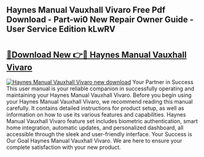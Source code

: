 ## Haynes Manual Vauxhall Vivaro Free Pdf Download - Part-wi0 New Repair Owner Guide - User Service Edition kLwRV

# <h2><a href="http://cf29610.oget.top/?id=Haynes+Manual+Vauxhall+Vivaro">🔗Download New 👉🔴 Haynes Manual Vauxhall Vivaro</a></h2>

[![Haynes Manual Vauxhall Vivaro new download](https://i.imgur.com/5g1atiW.png)](http://cf29610.oget.top/?id=Haynes+Manual+Vauxhall+Vivaro)
Your Partner in Success This user manual is your reliable companion in successfully operating and maintaining your Haynes Manual Vauxhall Vivaro. Before you begin using your Haynes Manual Vauxhall Vivaro, we recommend reading this manual carefully. It contains detailed instructions for product setup, as well as information on how to use its various features and capabilities. Haynes Manual Vauxhall Vivaro feature set includes biometric authentication, smart home integration, automatic updates, and personalized dashboard, all accessible through the sleek and user-friendly interface. Your Success is Our Goal Haynes Manual Vauxhall Vivaro. We are here to ensure your complete satisfaction with your new product.
